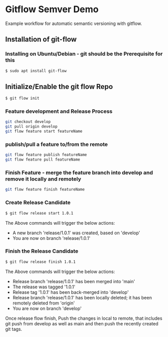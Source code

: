# Gitflow Semver Demo
Example workflow for automatic semantic versioning with gitflow.

## Installation of git-flow

### Installing on Ubuntu/Debian - git should be the Prerequisite for this
```sh
$ sudo apt install git-flow
```
## Initialize/Enable the git flow Repo
```sh
$ git flow init
```

### Feature development and Release Process
```sh
git checkout develop
git pull origin develop
git flow feature start featureName
```

### publish/pull a feature to/from the remote
```sh
git flow feature publish featureName
git flow feature pull featureName
```
### Finish Feature - merge the feature branch into develop and remove it locally and remotely
```sh
git flow feature finish featureName
```

### Create Release Candidate
```sh
$ git flow release start 1.0.1
```
The Above commands will trigger the below actions:
- A new branch 'release/1.0.1' was created, based on 'develop'
- You are now on branch 'release/1.0.1'
### Finish the Release Candidate
```sh
$ git flow release finish 1.0.1
```
The Above commands will trigger the below actions:
- Release branch 'release/1.0.1' has been merged into 'main'
- The release was tagged '1.0.1'
- Release tag '1.0.1' has been back-merged into 'develop'
- Release branch 'release/1.0.1' has been locally deleted; it has been remotely deleted from 'origin'
- You are now on branch 'develop'

Once release flow finish, Push the changes in local to remote, that includes git push from develop as well as main and then push the recently created git tags.
